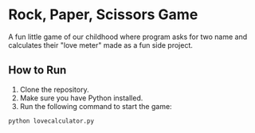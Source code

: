 # Rock, Paper, Scissors Game

A fun little game of our childhood where program asks for two name and calculates their "love meter" made as a fun side project.

## How to Run

1. Clone the repository.
2. Make sure you have Python installed.
3. Run the following command to start the game:

```bash
python lovecalculator.py
